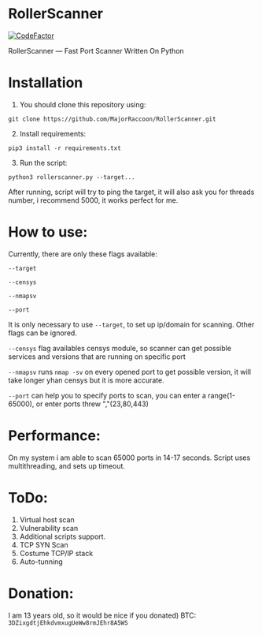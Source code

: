# RollerScanner
[![CodeFactor](https://www.codefactor.io/repository/github/majorraccoon/rollerscanner/badge)](https://www.codefactor.io/repository/github/majorraccoon/rollerscanner) 

RollerScanner — Fast Port Scanner Written On Python
# Installation
1. You should clone this repository using:
```
git clone https://github.com/MajorRaccoon/RollerScanner.git
```
2. Install requirements:
```
pip3 install -r requirements.txt
```
3. Run the script:
```
python3 rollerscanner.py --target...
```
After running, script will try to ping the target, it will also ask you for threads number, i recommend 5000, it works perfect for me.
# How to use:
Currently, there are only these flags available:
```
--target
```
```
--censys
```
```
--nmapsv
```
```
--port
```
It is only necessary to use ```--target```, to set up ip/domain for scanning.
Other flags can be ignored.

```--censys``` flag availables censys module, so scanner can get possible services and versions that are running on specific port

```--nmapsv``` runs ```nmap -sv``` on every opened port to get possible version, it will take longer yhan censys but it is more accurate.

```--port``` can help you to specify ports to scan, you can enter a range(1-65000), or enter ports threw ","(23,80,443)
# Performance:
On my system i am able to scan 65000 ports in 14-17 seconds.
Script uses multithreading, and sets up timeout.
# ToDo:
1. Virtual host scan
2. Vulnerability scan
3. Additional scripts support.
4. TCP SYN Scan
5. Costume TCP/IP stack
6. Auto-tunning

# Donation:
I am 13 years old, so it would be nice if you donated)
BTC: ```3DZixgdtjEhkdvmxugUeWw8rmJEhr8A5WS```
